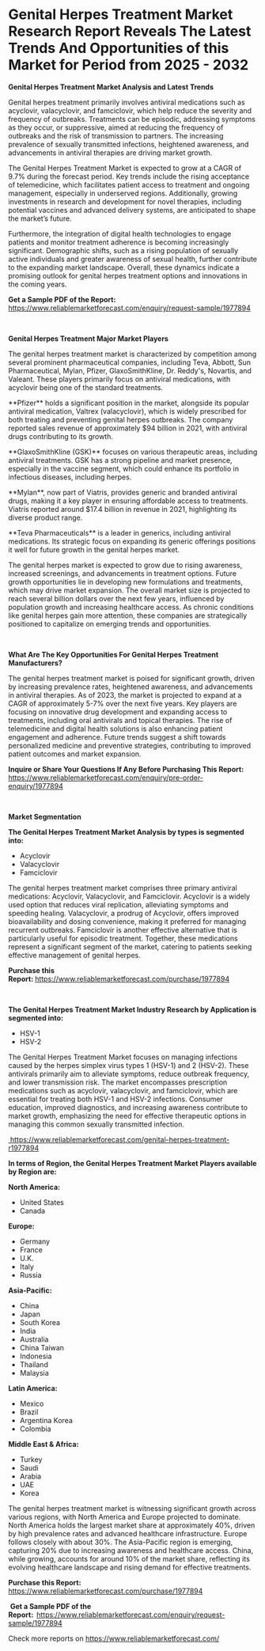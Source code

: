<p><h1>Genital Herpes Treatment Market Research Report Reveals The Latest Trends And Opportunities of this Market for Period from 2025 - 2032</h1></p><p><strong>Genital Herpes Treatment Market Analysis and Latest Trends</strong></p>
<p><p>Genital herpes treatment primarily involves antiviral medications such as acyclovir, valacyclovir, and famciclovir, which help reduce the severity and frequency of outbreaks. Treatments can be episodic, addressing symptoms as they occur, or suppressive, aimed at reducing the frequency of outbreaks and the risk of transmission to partners. The increasing prevalence of sexually transmitted infections, heightened awareness, and advancements in antiviral therapies are driving market growth.</p><p>The Genital Herpes Treatment Market is expected to grow at a CAGR of 9.7% during the forecast period. Key trends include the rising acceptance of telemedicine, which facilitates patient access to treatment and ongoing management, especially in underserved regions. Additionally, growing investments in research and development for novel therapies, including potential vaccines and advanced delivery systems, are anticipated to shape the market’s future.</p><p>Furthermore, the integration of digital health technologies to engage patients and monitor treatment adherence is becoming increasingly significant. Demographic shifts, such as a rising population of sexually active individuals and greater awareness of sexual health, further contribute to the expanding market landscape. Overall, these dynamics indicate a promising outlook for genital herpes treatment options and innovations in the coming years.</p></p>
<p><strong>Get a Sample PDF of the Report:&nbsp;</strong> <a href="https://www.reliablemarketforecast.com/enquiry/request-sample/1977894?utm_campaign=1080&utm_medium=2&utm_source=Github&utm_content=ia&utm_term=03032025&utm_id=genital-herpes-treatment">https://www.reliablemarketforecast.com/enquiry/request-sample/1977894</a></p>
<p>&nbsp;</p>
<p><strong>Genital Herpes Treatment Major Market Players</strong></p>
<p><p>The genital herpes treatment market is characterized by competition among several prominent pharmaceutical companies, including Teva, Abbott, Sun Pharmaceutical, Mylan, Pfizer, GlaxoSmithKline, Dr. Reddy's, Novartis, and Valeant. These players primarily focus on antiviral medications, with acyclovir being one of the standard treatments.</p><p>**Pfizer** holds a significant position in the market, alongside its popular antiviral medication, Valtrex (valacyclovir), which is widely prescribed for both treating and preventing genital herpes outbreaks. The company reported sales revenue of approximately $94 billion in 2021, with antiviral drugs contributing to its growth.</p><p>**GlaxoSmithKline (GSK)** focuses on various therapeutic areas, including antiviral treatments. GSK has a strong pipeline and market presence, especially in the vaccine segment, which could enhance its portfolio in infectious diseases, including herpes.</p><p>**Mylan**, now part of Viatris, provides generic and branded antiviral drugs, making it a key player in ensuring affordable access to treatments. Viatris reported around $17.4 billion in revenue in 2021, highlighting its diverse product range.</p><p>**Teva Pharmaceuticals** is a leader in generics, including antiviral medications. Its strategic focus on expanding its generic offerings positions it well for future growth in the genital herpes market.</p><p>The genital herpes market is expected to grow due to rising awareness, increased screenings, and advancements in treatment options. Future growth opportunities lie in developing new formulations and treatments, which may drive market expansion. The overall market size is projected to reach several billion dollars over the next few years, influenced by population growth and increasing healthcare access. As chronic conditions like genital herpes gain more attention, these companies are strategically positioned to capitalize on emerging trends and opportunities.</p></p>
<p>&nbsp;</p>
<p><strong>What Are The Key Opportunities For Genital Herpes Treatment Manufacturers?</strong></p>
<p><p>The genital herpes treatment market is poised for significant growth, driven by increasing prevalence rates, heightened awareness, and advancements in antiviral therapies. As of 2023, the market is projected to expand at a CAGR of approximately 5-7% over the next five years. Key players are focusing on innovative drug development and expanding access to treatments, including oral antivirals and topical therapies. The rise of telemedicine and digital health solutions is also enhancing patient engagement and adherence. Future trends suggest a shift towards personalized medicine and preventive strategies, contributing to improved patient outcomes and market expansion.</p></p>
<p><strong>Inquire or Share Your Questions If Any Before Purchasing This Report:</strong> <a href="https://www.reliablemarketforecast.com/enquiry/pre-order-enquiry/1977894?utm_campaign=1080&utm_medium=2&utm_source=Github&utm_content=ia&utm_term=03032025&utm_id=genital-herpes-treatment">https://www.reliablemarketforecast.com/enquiry/pre-order-enquiry/1977894</a></p>
<p>&nbsp;</p>
<p><strong>Market Segmentation</strong></p>
<p><strong>The Genital Herpes Treatment Market Analysis by types is segmented into:</strong></p>
<p><ul><li>Acyclovir</li><li>Valacyclovir</li><li>Famciclovir</li></ul></p>
<p><p>The genital herpes treatment market comprises three primary antiviral medications: Acyclovir, Valacyclovir, and Famciclovir. Acyclovir is a widely used option that reduces viral replication, alleviating symptoms and speeding healing. Valacyclovir, a prodrug of Acyclovir, offers improved bioavailability and dosing convenience, making it preferred for managing recurrent outbreaks. Famciclovir is another effective alternative that is particularly useful for episodic treatment. Together, these medications represent a significant segment of the market, catering to patients seeking effective management of genital herpes.</p></p>
<p><strong>Purchase this Report:&nbsp;</strong><a href="https://www.reliablemarketforecast.com/purchase/1977894?utm_campaign=1080&utm_medium=2&utm_source=Github&utm_content=ia&utm_term=03032025&utm_id=genital-herpes-treatment">https://www.reliablemarketforecast.com/purchase/1977894</a></p>
<p>&nbsp;</p>
<p><strong>The Genital Herpes Treatment Market Industry Research by Application is segmented into:</strong></p>
<p><ul><li>HSV-1</li><li>HSV-2</li></ul></p>
<p><p>The Genital Herpes Treatment Market focuses on managing infections caused by the herpes simplex virus types 1 (HSV-1) and 2 (HSV-2). These antivirals primarily aim to alleviate symptoms, reduce outbreak frequency, and lower transmission risk. The market encompasses prescription medications such as acyclovir, valacyclovir, and famciclovir, which are essential for treating both HSV-1 and HSV-2 infections. Consumer education, improved diagnostics, and increasing awareness contribute to market growth, emphasizing the need for effective therapeutic options in managing this common sexually transmitted infection.</p></p>
<p><a href="https://www.reliablemarketforecast.com/genital-herpes-treatment-r1977894?utm_campaign=1080&utm_medium=2&utm_source=Github&utm_content=ia&utm_term=03032025&utm_id=genital-herpes-treatment">&nbsp;https://www.reliablemarketforecast.com/genital-herpes-treatment-r1977894</a></p>
<p><strong>In terms of Region, the Genital Herpes Treatment Market Players available by Region are:</strong></p>
<p>
    <p> <strong> North America: </strong>
        <ul>
            <li>United States</li>
            <li>Canada</li>
        </ul>
        </p> 
    <p> <strong> Europe: </strong>
        <ul>
            <li>Germany</li>
            <li>France</li>
            <li>U.K.</li>
            <li>Italy</li>
            <li>Russia</li>
        </ul>
        </p> 
    <p> <strong> Asia-Pacific: </strong>
        <ul>
            <li>China</li>
            <li>Japan</li>
            <li>South Korea</li>
            <li>India</li>
            <li>Australia</li>
            <li>China Taiwan</li>
            <li>Indonesia</li>
            <li>Thailand</li>
            <li>Malaysia</li>
        </ul>
        </p> 
    <p> <strong> Latin America: </strong>
        <ul>
            <li>Mexico</li>
            <li>Brazil</li>
            <li>Argentina Korea</li>
            <li>Colombia</li>
        </ul>
        </p> 
    <p> <strong> Middle East & Africa: </strong>
        <ul>
            <li>Turkey</li>
            <li>Saudi</li>
            <li>Arabia</li>
            <li>UAE</li>
            <li>Korea</li>
        </ul>
    </p>
    </p>
<p><p>The genital herpes treatment market is witnessing significant growth across various regions, with North America and Europe projected to dominate. North America holds the largest market share at approximately 40%, driven by high prevalence rates and advanced healthcare infrastructure. Europe follows closely with about 30%. The Asia-Pacific region is emerging, capturing 20% due to increasing awareness and healthcare access. China, while growing, accounts for around 10% of the market share, reflecting its evolving healthcare landscape and rising demand for effective treatments.</p></p>
<p><strong>Purchase this Report: </strong><a href="https://www.reliablemarketforecast.com/purchase/1977894?utm_campaign=1080&utm_medium=2&utm_source=Github&utm_content=ia&utm_term=03032025&utm_id=genital-herpes-treatment">https://www.reliablemarketforecast.com/purchase/1977894</a></p>
<p>&nbsp;<strong>Get a Sample PDF of the Report:&nbsp;&nbsp;</strong><a href="https://www.reliablemarketforecast.com/enquiry/request-sample/1977894?utm_campaign=1080&utm_medium=2&utm_source=Github&utm_content=ia&utm_term=03032025&utm_id=genital-herpes-treatment">https://www.reliablemarketforecast.com/enquiry/request-sample/1977894</a></p>
<p><strong></strong></p>
<p>Check more reports on <a href="https://www.reliablemarketforecast.com/?utm_campaign=1080&utm_medium=2&utm_source=Github&utm_content=ia&utm_term=03032025&utm_id=genital-herpes-treatment">https://www.reliablemarketforecast.com/</a></p>